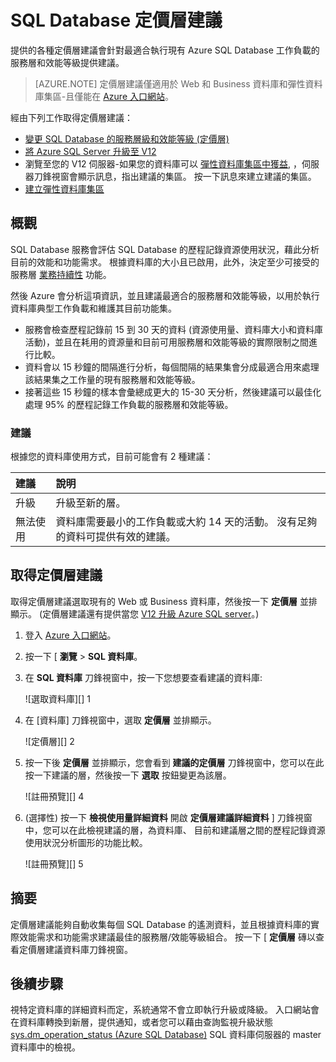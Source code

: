 <properties 
   pageTitle="Azure SQL Database 定價層建議" 
   description="在 Azure 入口網站中變更定價層時，提供的各種定價層建議所建議的層是最適合執行現有 Azure SQL Database 的工作負載。 定價層會說明 SQL Database 的服務層級和效能等級。" 
   services="sql-database" 
   documentationCenter="" 
   authors="stevestein" 
   manager="jeffreyg" 
   editor="monicar"/>

<tags
   ms.service="sql-database"
   ms.devlang="na"
   ms.topic="article"
   ms.tgt_pltfrm="na"
   ms.workload="data-management" 
   ms.date="12/01/2015"
   ms.author="sstein"/>

# SQL Database 定價層建議

 提供的各種定價層建議會針對最適合執行現有 Azure SQL Database 工作負載的服務層和效能等級提供建議。

> [AZURE.NOTE] 定價層建議僅適用於 Web 和 Business 資料庫和彈性資料庫集區-且僅能在 [Azure 入口網站](https://portal.azure.com/)。


經由下列工作取得定價層建議：

- [變更 SQL Database 的服務層級和效能等級 (定價層)](sql-database-scale-up.md)
- [將 Azure SQL Server 升級至 V12](sql-database-v12-upgrade.md)
- 瀏覽至您的 V12 伺服器-如果您的資料庫可以 [彈性資料庫集區中獲益](sql-database-elastic-pool-portal.md#recommended-elastic-database-pools), ，伺服器刀鋒視窗會顯示訊息，指出建議的集區。 按一下訊息來建立建議的集區。
- [建立彈性資料庫集區](sql-database-elastic-pool.md#elastic-database-pool-pricing-tier-recommendations)





## 概觀

SQL Database 服務會評估 SQL Database 的歷程記錄資源使用狀況，藉此分析目前的效能和功能需求。 根據資料庫的大小且已啟用，此外，決定至少可接受的服務層 [業務持續性](sql-database-business-continuity.md) 功能。 

然後 Azure 會分析這項資訊，並且建議最適合的服務層和效能等級，以用於執行資料庫典型工作負載和維護其目前功能集。

- 服務會檢查歷程記錄前 15 到 30 天的資料 (資源使用量、資料庫大小和資料庫活動)，並且在耗用的資源量和目前可用服務層和效能等級的實際限制之間進行比較。
- 資料會以 15 秒鐘的間隔進行分析，每個間隔的結果集會分成最適合用來處理該結果集之工作量的現有服務層和效能等級。
- 接著這些 15 秒鐘的樣本會彙總成更大的 15-30 天分析，然後建議可以最佳化處理 95% 的歷程記錄工作負載的服務層和效能等級。

### 建議

根據您的資料庫使用方式，目前可能會有 2 種建議：


| 建議 | 說明 |
| :--- | :--- |
| 升級 | 升級至新的層。 |
| 無法使用 | 資料庫需要最小的工作負載或大約 14 天的活動。 沒有足夠的資料可提供有效的建議。 |

## 取得定價層建議

取得定價層建議選取現有的 Web 或 Business 資料庫，然後按一下 **定價層** 並排顯示。 (定價層建議還有提供當您 [V12 升級 Azure SQL server](sql-database-v12-upgrade.md)。)

1. 登入 [Azure 入口網站](https://portal.azure.com/)。
2. 按一下 [ **瀏覽** > **SQL 資料庫**。
4. 在 **SQL 資料庫** 刀鋒視窗中，按一下您想要查看建議的資料庫:

    ![選取資料庫][] 1

5. 在 [資料庫] 刀鋒視窗中，選取 **定價層** 並排顯示。

    ![定價層][] 2


7. 按一下後 **定價層** 並排顯示，您會看到 **建議的定價層** 刀鋒視窗中，您可以在此按一下建議的層，然後按一下 **選取** 按鈕變更為該層。

    ![註冊預覽][] 4

8. (選擇性) 按一下 **檢視使用量詳細資料** 開啟 **定價層建議詳細資料** ] 刀鋒視窗中，您可以在此檢視建議的層，為資料庫、 目前和建議層之間的歷程記錄資源使用狀況分析圖形的功能比較。

    ![註冊預覽][] 5



## 摘要

定價層建議能夠自動收集每個 SQL Database 的遙測資料，並且根據資料庫的實際效能需求和功能需求建議最佳的服務層/效能等級組合。 按一下 [ **定價層** 磚以查看定價層建議資料庫刀鋒視窗。



## 後續步驟

視特定資料庫的詳細資料而定，系統通常不會立即執行升級或降級。 入口網站會在資料庫轉換到新層，提供通知，或者您可以藉由查詢監視升級狀態 [sys.dm_operation_status (Azure SQL Database)](https://msdn.microsoft.com/library/dn270022.aspx) SQL 資料庫伺服器的 master 資料庫中的檢視。


<!--Image references-->
[1]: ./media/sql-database-service-tier-advisor/select-database.png
[2]: ./media/sql-database-service-tier-advisor/pricing-tier.png
[3]: ./media/sql-database-service-tier-advisor/preview-sign-up.png
[4]: ./media/sql-database-service-tier-advisor/choose-pricing-tier.png
[5]: ./media/sql-database-service-tier-advisor/usage-details.png


 
